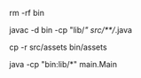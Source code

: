 rm -rf bin

javac -d bin -cp "lib/*" src/**/*.java

cp -r src/assets bin/assets

java -cp "bin:lib/*" main.Main
